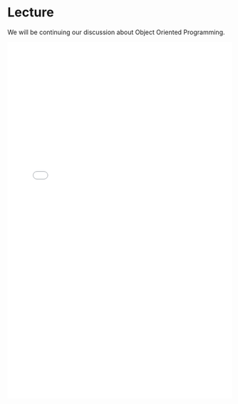 # Lecture

We will be continuing our discussion about Object Oriented Programming.

<iframe src="../../2020-11-26 - Lecture12.pdf" width="100%" height="800px" frameBorder="0"> </iframe>